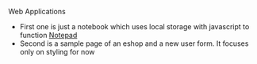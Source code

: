 Web Applications 
  - First one is just a notebook which uses local storage with javascript to function
  [Notepad](/note-pad/README.md)
  - Second is a sample page of an eshop and a new user form. It focuses only on styling for now
